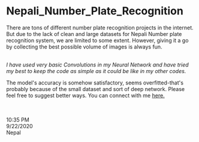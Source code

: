 # Nepali_Number_Plate_Recognition

There are tons of different number plate recognition projects in the internet. <br>
But due to the lack of clean and large datasets for Nepali Number plate recognition system, we are limited to some extent. However, giving it a go by collecting the best possible volume of images is always fun. 
<br><br>

<i>I have used very basic Convolutions in my Neural Network and have tried my best to keep the code as simple as it could be like in my other codes.
</i>

The model's accuracy is somehow satisfactory, seems overfitted-that's probably because of the small dataset and sort of deep network. Please feel free to suggest better ways. You can connect with me <a href="https://www.linkedin.com/in/bishabpokharel/">here.</a>
 <br><br><br>
 

 10:35 PM<br>
 9/22/2020<br>
 Nepal
